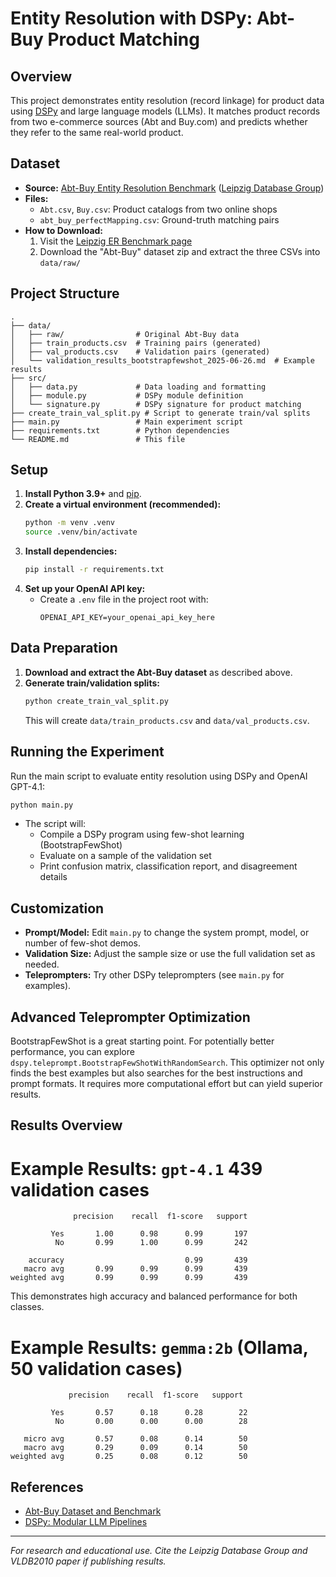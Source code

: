 # Entity Resolution with DSPy: Abt-Buy Product Matching

## Overview
This project demonstrates entity resolution (record linkage) for product data using [DSPy](https://github.com/stanfordnlp/dspy) and large language models (LLMs). It matches product records from two e-commerce sources (Abt and Buy.com) and predicts whether they refer to the same real-world product.

## Dataset
- **Source:** [Abt-Buy Entity Resolution Benchmark](https://dbs.uni-leipzig.de/research/projects/benchmark-datasets-for-entity-resolution#:~:text=Used%20in-,Abt%2DBuy,-E%2Dcommerce) ([Leipzig Database Group](https://dbs.uni-leipzig.de/))
- **Files:**
  - `Abt.csv`, `Buy.csv`: Product catalogs from two online shops
  - `abt_buy_perfectMapping.csv`: Ground-truth matching pairs
- **How to Download:**
  1. Visit the [Leipzig ER Benchmark page](https://dbs.uni-leipzig.de/research/projects/benchmark-datasets-for-entity-resolution#:~:text=Used%20in-,Abt%2DBuy,-E%2Dcommerce)
  2. Download the "Abt-Buy" dataset zip and extract the three CSVs into `data/raw/`

## Project Structure
```
.
├── data/
│   ├── raw/                # Original Abt-Buy data
│   ├── train_products.csv  # Training pairs (generated)
│   ├── val_products.csv    # Validation pairs (generated)
│   └── validation_results_bootstrapfewshot_2025-06-26.md  # Example results
├── src/
│   ├── data.py             # Data loading and formatting
│   ├── module.py           # DSPy module definition
│   └── signature.py        # DSPy signature for product matching
├── create_train_val_split.py # Script to generate train/val splits
├── main.py                 # Main experiment script
├── requirements.txt        # Python dependencies
└── README.md               # This file
```

## Setup
1. **Install Python 3.9+** and [pip](https://pip.pypa.io/en/stable/).
2. **Create a virtual environment (recommended):**
   ```bash
   python -m venv .venv
   source .venv/bin/activate
   ```
3. **Install dependencies:**
   ```bash
   pip install -r requirements.txt
   ```
4. **Set up your OpenAI API key:**
   - Create a `.env` file in the project root with:
     ```
     OPENAI_API_KEY=your_openai_api_key_here
     ```

## Data Preparation
1. **Download and extract the Abt-Buy dataset** as described above.
2. **Generate train/validation splits:**
   ```bash
   python create_train_val_split.py
   ```
   This will create `data/train_products.csv` and `data/val_products.csv`.

## Running the Experiment
Run the main script to evaluate entity resolution using DSPy and OpenAI GPT-4.1:
```bash
python main.py
```
- The script will:
  - Compile a DSPy program using few-shot learning (BootstrapFewShot)
  - Evaluate on a sample of the validation set
  - Print confusion matrix, classification report, and disagreement details

## Customization
- **Prompt/Model:** Edit `main.py` to change the system prompt, model, or number of few-shot demos.
- **Validation Size:** Adjust the sample size or use the full validation set as needed.
- **Teleprompters:** Try other DSPy teleprompters (see `main.py` for examples).

## Advanced Teleprompter Optimization

BootstrapFewShot is a great starting point. For potentially better performance, you can explore `dspy.teleprompt.BootstrapFewShotWithRandomSearch`. This optimizer not only finds the best examples but also searches for the best instructions and prompt formats. It requires more computational effort but can yield superior results.

## Results Overview

# Example Results: `gpt-4.1` 439 validation cases

```
              precision    recall  f1-score   support

         Yes       1.00      0.98      0.99       197
          No       0.99      1.00      0.99       242

    accuracy                           0.99       439
   macro avg       0.99      0.99      0.99       439
weighted avg       0.99      0.99      0.99       439
```

This demonstrates high accuracy and balanced performance for both classes.

# Example Results: `gemma:2b` (Ollama, 50 validation cases)

```
             precision    recall  f1-score   support

         Yes       0.57      0.18      0.28        22
          No       0.00      0.00      0.00        28

   micro avg       0.57      0.08      0.14        50
   macro avg       0.29      0.09      0.14        50
weighted avg       0.25      0.08      0.12        50
```

## References
- [Abt-Buy Dataset and Benchmark](https://dbs.uni-leipzig.de/research/projects/benchmark-datasets-for-entity-resolution#:~:text=Used%20in-,Abt%2DBuy,-E%2Dcommerce)
- [DSPy: Modular LLM Pipelines](https://github.com/stanfordnlp/dspy)

---
*For research and educational use. Cite the Leipzig Database Group and VLDB2010 paper if publishing results.* 